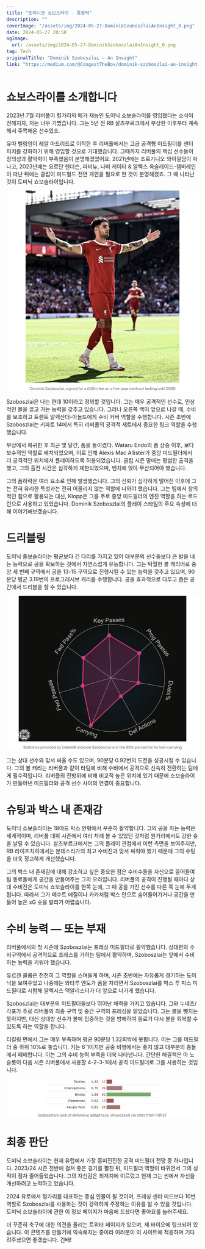 ```yaml
---
title: "도미니크 쇼보스라이 - 통찰력"
description: ""
coverImage: "/assets/img/2024-05-27-DominikSzoboszlaiAnInsight_0.png"
date: 2024-05-27 20:50
ogImage: 
  url: /assets/img/2024-05-27-DominikSzoboszlaiAnInsight_0.png
tag: Tech
originalTitle: "Dominik Szoboszlai — An Insight"
link: "https://medium.com/@CongestTheBox/dominik-szoboszlai-an-insight-4c81542ecdad"
---
```



# 쇼보스라이를 소개합니다

2023년 7월 리버풀이 헝가리의 메가 재능인 도미닉 쇼보슬라이를 영입했다는 소식이 전해지자, 저는 너무 기뻤습니다. 그는 5년 전 RB 살츠부르크에서 부상한 이후부터 계속해서 주목해온 선수였죠.

유따 벨링엄이 레알 마드리드로 이적한 후 리버풀에서는 고급 공격형 미드필더를 센터 피치를 강화하기 위해 영입할 것으로 기대했습니다. 그때까지 리버풀의 핵심 선수들이 창의성과 활약력이 부족했음이 분명해졌었어요. 2021년에는 조르기니오 와이낄덤이 떠나고, 2023년에는 요르단 헨더슨, 파비뉴, 나비 케이타 & 알렉스 옥슬레이드-챔버레인이 떠난 뒤에는 클럽이 미드필드 전면 개편을 필요로 한 것이 분명해졌죠. 그 때 나타난 것이 도미닉 쇼보슬라이입니다.

<img src="/assets/img/2024-05-27-DominikSzoboszlaiAnInsight_0.png" />

<div class="content-ad"></div>

Szoboszlai은 나는 현대 10이라고 정의할 것입니다. 그는 매우 공격적인 선수로, 인상적인 볼을 끌고 가는 능력을 갖추고 있습니다. 그러나 오른쪽 백이 앞으로 나갈 때, 수비를 보조하고 트렌트 알렉산더-아놀드에게 수비 커버 역할을 수행합니다. 시즌 초반에 Szoboszlai는 키파트 14에서 특히 리버풀의 공격적 세트에서 중요한 링크 역할을 수행했습니다.

부상에서 복귀한 후 최근 몇 달간, 폼을 돌이켰다. Wataru Endo의 폼 상승 이후, 보다 보수적인 역할로 배치되었으며, 이로 인해 Alexis Mac Allister가 중앙 미드필더에서 더 공격적인 위치에서 플레이하도록 허용되었습니다. 클럽 시즌 말에는 평범한 출격을 했고, 그의 출전 시간은 심각하게 제한되었으며, 벤치에 앉아 무산되어야 했습니다.

그의 폼하락은 여러 요소로 인해 발생했습니다. 그의 신뢰가 심각하게 떨어진 이후에 그는 전혀 유리한 특성과는 전혀 어울리지 않는 역할에 나와야 했습니다. 그는 팀에서 창의적인 힘으로 활용되는 대신, Klopp은 그를 주로 중앙 미드필더의 엔진 역할을 하는 로드런으로 사용하고 있었습니다. Dominik Szoboszlai의 플레이 스타일의 주요 속성에 대해 이야기해보겠습니다.

<div class="content-ad"></div>

# 드리블링

도미닉 졸보슬라이는 평균보다 긴 다리를 가지고 있어 대부분의 선수들보다 큰 발을 내는 능력으로 공을 확보하는 것에서 자연스럽게 유능합니다. 그는 탁월한 볼 캐리어로 중앙 세 번째 구역에서 공을 13-15 구역으로 진행시킬 수 있는 능력을 갖추고 있으며, 90분당 평균 3.19번의 프로그레시브 캐리를 수행합니다. 공을 효과적으로 다루고 좁은 공간에서 드리블을 할 수 있습니다.

![Dominik Szoboszlai](/assets/img/2024-05-27-DominikSzoboszlaiAnInsight_2.png)

그는 상대 선수와 맞서 싸울 수도 있으며, 90분당 0.92번의 도전을 성공시킬 수 있습니다. 그의 볼 캐리는 리버풀과 같이 타팀에 비해 수비에서 공격으로 신속히 전환하는 팀에게 필수적입니다. 리버풀의 전방위에 비해 비교적 높은 위치에 있기 때문에 소보슬라이가 만들어낸 미드필더와 공격 선수 사이의 연결이 중요합니다.

<div class="content-ad"></div>

# 슈팅과 박스 내 존재감

도미닉 쇼보슬라이는 18야드 박스 안팎에서 꾸준히 활약합니다. 그의 공을 차는 능력은 세계적이며, 리버풀 데뷔 시즌에서 여러 차례 볼 수 있었던 것처럼 원거리에서도 강한 슛을 날릴 수 있습니다. 살츠부르크에서는 그의 플레이 관점에서 이런 측면을 보여주지만, RB 라이프치히에서는 분데스리가의 최고 수비진과 맞서 싸워야 했기 때문에 그의 슈팅을 더욱 정교하게 개선했습니다.

그의 박스 내 존재감에 대해 강조하고 싶은 중요한 점은 수비수들을 자신으로 끌어들여 팀 동료들에게 공간을 만들어주는 그의 오라입니다. 리버풀의 공격이 진행될 때마다 상대 수비진은 도미닉 쇼보슬라이를 한쪽 눈에, 그 때 공을 가진 선수를 다른 쪽 눈에 두게 됩니다. 따라서 그가 메수트 에질이나 카카처럼 박스 안으로 숨어들어가거나 공간을 만들어 높은 xG 슛을 발리기 어렵습니다.

<div class="content-ad"></div>

# 수비 능력 — 또는 부재

리버풀에서의 첫 시즌에 Szoboszlai는 프레싱 미드필더로 활약했습니다. 상대편의 수비구역에서 공격적으로 프레스를 가하는 팀에서 활약하며, Szoboszlai는 앞에서 수비하는 능력을 키워야 했습니다.

유르겐 클롭은 천천히 그 역할을 스며들게 하며, 시즌 초반에는 자유롭게 경기하는 도미닉을 보여주었고 나중에는 와타루 엔도가 폼을 차리면서 Szoboszlai를 박스 투 박스 미드필더로 시험해 알렉시스 맥알리스터가 더 앞으로 나가게 했습니다.

Szoboszlai는 대부분의 미드필더들보다 뛰어난 체력을 가지고 있습니다. 그와 누네즈/각포가 주로 리버풀의 최종 구역 및 중간 구역의 프레싱을 맡았습니다. 그는 볼을 뺏지는 못하지만, 대신 상대방 선수가 볼에 집중하는 것을 방해하여 동료가 다시 볼을 회복할 수 있도록 하는 역할을 합니다.

<div class="content-ad"></div>

티킬링 면에서 그는 매우 부족하며 평균 90분당 1.32회밖에 못합니다. 이는 그를 미드필더 중 하위 10%로 놓습니다. 키는 6`1이지만 공중 비행에서는 좋지 않고 대부분의 충돌에서 패배합니다. 이는 그의 수비 능력 부족을 더욱 나타냅니다. 간단한 해결책은 아 노 슬롯이 다음 시즌 리버풀에서 사용할 4-2-3-1에서 공격 미드필더로 그를 사용하는 것입니다.

![이미지](/assets/img/2024-05-27-DominikSzoboszlaiAnInsight_4.png)

# 최종 판단

도미닉 소보슬라이는 현재 유럽에서 가장 흥미진진한 공격 미드필더 전망 중 하나입니다. 2023/24 시즌 전반에 걸쳐 좋은 경기를 펼친 뒤, 미드필더 역할이 바뀌면서 그의 성적이 점차 줄어들었습니다. 그의 자신감은 최저치에 이르렀고 현재 그는 씬에서 자신을 개선하려고 노력하고 있습니다.

<div class="content-ad"></div>

2024 유로에서 헝가리를 대표하는 중심 인물이 될 것이며, 프레싱 센터 미드보다 10번 역할로 Szoboszlai를 사용하는 것이 강력하게 주장하는 이유를 알 수 있을 것입니다. 도미닉 소보슬라이에 관한 이 정보 페이지가 마음에 드셨다면 좋아요를 눌러주세요.

더 꾸준히 축구에 대한 의견을 올리는 트위터 페이지가 있으며, 제 바이오에 링크되어 있습니다. 이 콘텐츠를 만들기에 익숙해지는 중이라 여러분이 이 사이트에 적응하며 기다려주셨으면 좋겠습니다. 건배!